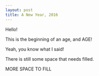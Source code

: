 ```yaml
---
layout: post
title: A New Year, 2016
---
```


Hello! 

This is the beginning of an age, and AGE!


Yeah, you know what I said!

There is still some space that needs filled.

MORE SPACE TO FILL